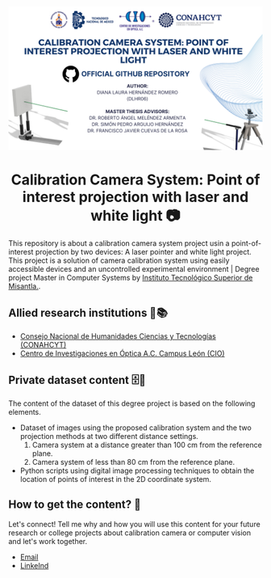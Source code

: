 
![Portada](Github_Layout.png)

<h1 align="center" id="title">Calibration Camera System: Point of interest projection with laser and white light 📷 </h1>


This repository is about a calibration camera system project usin a point-of-interest projection by two devices: A laser pointer and white light project. This project is a solution of camera calibration system using easily accessible devices and an uncontrolled experimental environment | Degree project Master in Computer Systems by [Instituto Tecnológico Superior de Misantla.](https://misantla.tecnm.mx/). 

## Allied research institutions 🏫📚
 * [Consejo Nacional de Humanidades Ciencias y Tecnologías (CONAHCYT)](https://conahcyt.mx/)
 * [Centro de Investigaciones en Óptica A.C.  Campus León (CIO)](https://www.cio.mx/)

## Private dataset content 🗄🔐
The content of the dataset of this degree project is based on the following elements. 
* Dataset of images using the proposed calibration system and the two projection methods at two different distance settings.
  1. Camera system at a distance greater than 100 cm from the reference plane.
  2. Camera system of less than 80 cm from the reference plane.
* Python scripts using digital image processing techniques to obtain the location of points of interest in the 2D coordinate system.

## How to get the content? 📨
Let's connect! Tell me why and how you will use this content for your future research or college projects about calibration camera or computer vision and let's work together.

 * [Email](dianahr164@gmail.com)
 * [LinkeInd](https://www.linkedin.com/in/dianalaurahr/)
